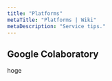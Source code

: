 ```yaml
---
title: "Platforms"
metaTitle: "Platforms | Wiki"
metaDescription: "Service tips."
---
```


## Google Colaboratory

hoge

